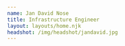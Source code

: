 ```yaml
---
name: Jan David Nose
title: Infrastructure Engineer
layout: layouts/home.njk
headshot: /img/headshot/jandavid.jpg
---
```


